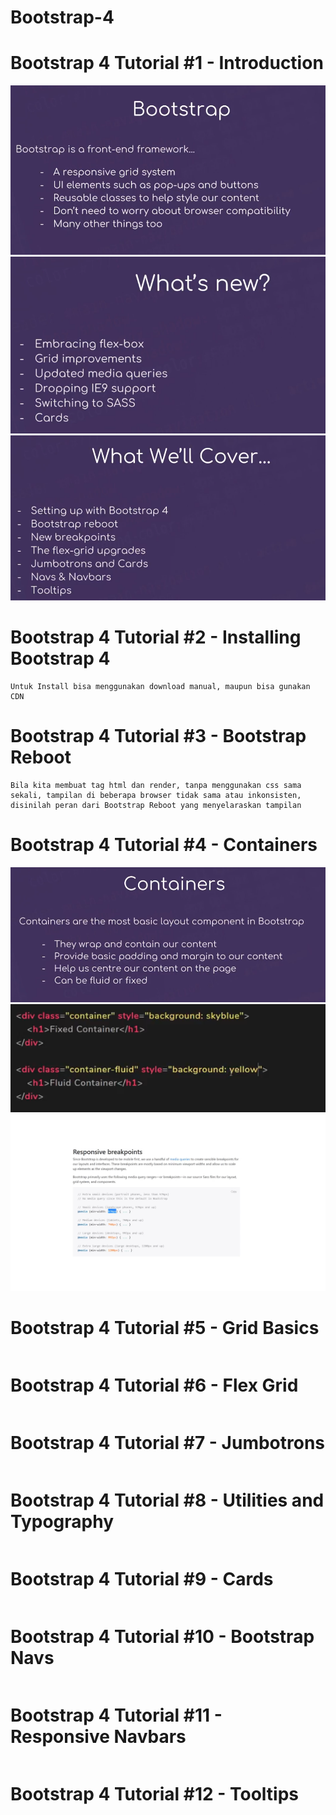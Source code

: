 # Bootstrap-4

# Bootstrap 4 Tutorial #1 - Introduction
![Intro 1](https://github.com/elvinotan/bootstrap-4/blob/master/images/intro1.png) 
![Intro 2](https://github.com/elvinotan/bootstrap-4/blob/master/images/intro2.png) 
![Intro 3](https://github.com/elvinotan/bootstrap-4/blob/master/images/intro3.png) 

# Bootstrap 4 Tutorial #2 - Installing Bootstrap 4
```
Untuk Install bisa menggunakan download manual, maupun bisa gunakan CDN
```
# Bootstrap 4 Tutorial #3 - Bootstrap Reboot
```
Bila kita membuat tag html dan render, tanpa menggunakan css sama sekali, tampilan di beberapa browser tidak sama atau inkonsisten, disinilah peran dari Bootstrap Reboot yang menyelaraskan tampilan 
```
# Bootstrap 4 Tutorial #4 - Containers
![Container](https://github.com/elvinotan/bootstrap-4/blob/master/images/container.png) 
![Container Code](https://github.com/elvinotan/bootstrap-4/blob/master/images/container2.png) 
![Container Brekpoint](https://github.com/elvinotan/bootstrap-4/blob/master/images/container3.png) 

# Bootstrap 4 Tutorial #5 - Grid Basics
```
```
# Bootstrap 4 Tutorial #6 - Flex Grid
```
```
# Bootstrap 4 Tutorial #7 - Jumbotrons
```
```
# Bootstrap 4 Tutorial #8 - Utilities and Typography
```
```
# Bootstrap 4 Tutorial #9 - Cards
```
```
# Bootstrap 4 Tutorial #10 - Bootstrap Navs
```
```
# Bootstrap 4 Tutorial #11 - Responsive Navbars
```
```
# Bootstrap 4 Tutorial #12 - Tooltips
```
```
